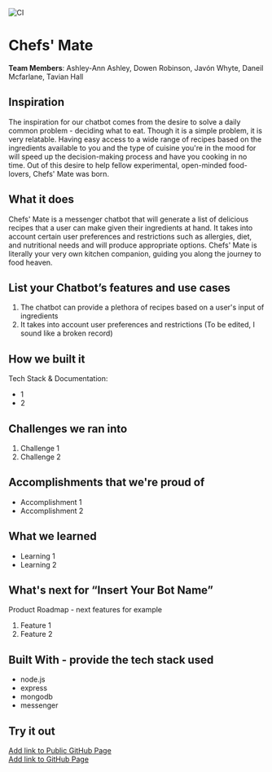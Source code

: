 ![CI](https://github.com/DevC-Kingston/team12/workflows/CI/badge.svg)

# Chefs' Mate

[//]: <> (Please use this Winning Hackathon Application as an example:
https://devpost.com/software/rewise-ai-powered-revision-bot)

**Team Members**: Ashley-Ann Ashley, Dowen Robinson, Javón Whyte, Daneil Mcfarlane, Tavian Hall

## Inspiration

The inspiration for our chatbot comes from the desire to solve a daily common problem - deciding what to eat. Though it is a simple problem, it is very relatable. Having easy access to a wide range of recipes based on the ingredients available to you and the type of cuisine you're in the mood for will speed up the decision-making process and have you cooking in no time. Out of this desire to help fellow experimental, open-minded food-lovers, Chefs' Mate was born.

## What it does

Chefs' Mate is a messenger chatbot that will generate a list of delicious recipes that a user can make given their ingredients at hand. It takes into account certain user preferences and restrictions such as allergies, diet, and nutritional needs and will produce appropriate options. Chefs' Mate is literally your very own kitchen companion, guiding you along the journey to food heaven.

## List your Chatbot’s features and use cases

1. The chatbot can provide a plethora of recipes based on a user's input of ingredients
1. It takes into account user preferences and restrictions 
(To be edited, I sound like a broken record)

## How we built it

Tech Stack & Documentation:

-   1
-   2

## Challenges we ran into

1. Challenge 1
1. Challenge 2

## Accomplishments that we're proud of

-   Accomplishment 1
-   Accomplishment 2

## What we learned

-   Learning 1
-   Learning 2

## What's next for “Insert Your Bot Name”

Product Roadmap - next features for example

1. Feature 1
1. Feature 2

## Built With - provide the tech stack used

-   node.js
-   express
-   mongodb
-   messenger

## Try it out

[Add link to Public GitHub Page](link) </br>
[Add link to GitHub Page](link)
